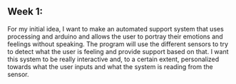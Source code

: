 ## Week 1: 

For my initial idea, I want to make an automated support system that uses processing and arduino and allows the user to portray their emotions and feelings without speaking. The program will use the different sensors to try to detect what the user is feeling and provide support based on that. I want this system to be really interactive and, to a certain extent, personalized towards what the user inputs and what the system is reading from the sensor. 
